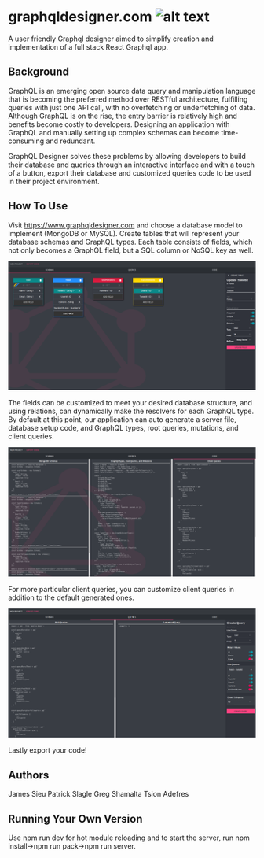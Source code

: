 
# graphqldesigner.com ![alt text](https://travis-ci.org/GraphQL-Designer/graphqldesigner.com.svg?branch=dev)
A user friendly Graphql designer aimed to simplify creation and implementation of a full stack React Graphql app.

## Background

GraphQL is an emerging open source data query and manipulation language that is becoming the preferred method over RESTful architecture, fulfilling queries with just one API call, with no overfetching or underfetching of data.  Although GraphQL is on the rise, the entry barrier is relatively high and benefits become costly to developers. Designing an application with GraphQL and manually setting up complex schemas can become time-consuming and redundant.

GraphQL Designer solves these problems by allowing developers to build their database and queries through an interactive interface and with a touch of a button, export their database and customized queries code to be used in their project environment.

## How To Use 

Visit https://www.graphqldesigner.com and choose a database model to implement (MongoDB or MySQL). Create tables that will represent your database schemas and GraphQL types. Each table consists of fields, which not only becomes a GraphQL field, but a SQL column or NoSQL key as well.

![](Screenshots/Screenshot-Schema.png)

The fields can be customized to meet your desired database structure, and using relations, can dynamically make the resolvers for each GraphQL type. By default at this point, our application can auto generate a server file, database setup code, and GraphQL types, root queries, mutations, and client queries.

![](Screenshots/Screenshot-Code.png)

For more particular client queries, you can customize client queries in addition to the default generated ones. 

![](Screenshots/Screenshot-Query.png)

Lastly export your code! 

## Authors

James Sieu
Patrick Slagle
Greg Shamalta
Tsion Adefres

## Running Your Own Version

Use npm run dev for hot module reloading and to start the server, run npm install->npm run pack->npm run server.